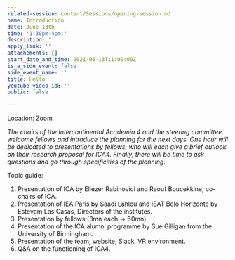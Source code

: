 ```yaml
---
related-session: content/Sessions/opening-session.md
name: Introduction
date: June 13th
time: '1:30pm-4pm:'
description: ''
apply_link: ''
attachements: []
start_date_and_time: 2021-06-13T11:00:00Z
is_a_side_event: false
side_event_name: ''
title: Hello
youtube_video_id: ''
public: false

---
```

Location: Zoom

_The chairs of the Intercontinental Academia 4 and the steering committee welcome fellows and introduce the planning for the next days. One hour will be dedicated to presentations by fellows, who will each give a brief outlook on their research proposal for ICA4. Finally, there will be time to ask questions and go through specificities of the planning._

Topic guide:

1. Presentation of ICA by Eliezer Rabinovici and Raouf Boucekkine, co-chairs of ICA.
2. Presentation of IEA Paris by Saadi Lahlou and IEAT Belo Horizonte by Estevam Las Casas, Directors of the institutes.
3. Presentation by fellows (3mn each -> 60mn)
4. Presentation of the ICA alumni programme by Sue Gilligan from the University of Birmingham.
5. Presentation of the team, website, Slack, VR environment.
6. Q&A on the functioning of ICA4.